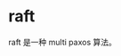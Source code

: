 <!--
 * @Author: shgopher shgopher@gmail.com
 * @Date: 2024-11-02 22:37:04
 * @LastEditors: shgopher shgopher@gmail.com
 * @LastEditTime: 2024-11-02 22:38:06
 * @FilePath: /luban/系统设计基础/分布式/分布式算法/raft/README.md
 * @Descripti
 * 
 * Copyright (c) 2024 by shgopher, All Rights Reserved. 
-->
# raft

raft 是一种 multi paxos 算法。

